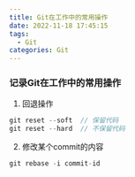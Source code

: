 ```yaml
---
title: Git在工作中的常用操作
date: 2022-11-18 17:45:15
tags:
  - Git
categories: Git
---
```


### 记录Git在工作中的常用操作

1. 回退操作

```js
git reset --soft  // 保留代码
git reset --hard  // 不保留代码
```

2. 修改某个commit的内容

```js
git rebase -i commit-id
```